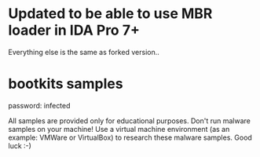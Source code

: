 # Updated to be able to use MBR loader in IDA Pro 7+
Everything else is the same as forked version..

# bootkits samples

password: infected

All samples are provided only for educational purposes. Don't run malware samples on your machine! Use a virtual machine environment (as an example: VMWare or VirtualBox) to research these malware samples. Good luck :-) 
